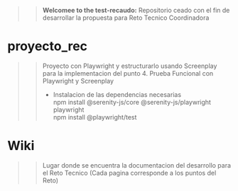 >> **Welcomee to the test-recaudo:** Repositorio ceado con el fin de desarrollar la propuesta para Reto Tecnico Coordinadora

# proyecto_rec
>> Proyecto con Playwright y estructurarlo usando Screenplay para la implementacion del punto 4. Prueba Funcional con Playwright y Screenplay<br>
>>
>> * Instalacion de las dependencias necesarias<br>npm install @serenity-js/core @serenity-js/playwright playwright<br>npm install @playwright/test

# Wiki
>> Lugar donde se encuentra la documentacion del desarrollo para el Reto Tecnico (Cada pagina corresponde a los puntos del Reto)
